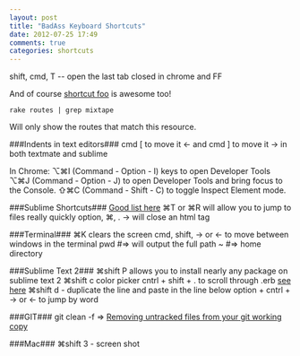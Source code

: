 ```yaml
---
layout: post
title: "BadAss Keyboard Shortcuts"
date: 2012-07-25 17:49
comments: true
categories: shortcuts
---
```



shift, cmd, T -- open the last tab closed in chrome and FF

And of course [shortcut foo](https://www.shortcutfoo.com/) is awesome too!

```
rake routes | grep mixtape
```
Will only show the routes that match this resource.

###Indents in text editors###
cmd [ to move it <- 
and cmd ] to move it -> in both textmate and sublime

In Chrome:
⌥⌘I (Command - Option - I) keys to open Developer Tools
⌥⌘J (Command - Option - J) to open Developer Tools and bring focus to the Console.
⇧⌘C (Command - Shift - C) to toggle Inspect Element mode.


###Sublime Shortcuts###
[Good list here](http://robdodson.me/blog/2012/06/23/sublime-text-2-tips-and-shortcuts/)
⌘T or ⌘R will allow you to jump to files really quickly
option, ⌘, . -> will close an html tag

###Terminal###
⌘K clears the screen
cmd, shift, -> or <- to move between windows in the terminal
pwd #=> will output the full path
~ #=> home directory

###Sublime Text 2###
⌘shift P allows you to install nearly any package on sublime text 2 
⌘shift c color picker
cntrl + shift + . to scroll through .erb [see here](https://github.com/eddorre/SublimeERB)
⌘shift d - duplicate the line and paste in the line below
option + cntrl + -> or <- to jump by word

###GIT###
git clean -f => [Removing untracked files from your git working copy](http://stackoverflow.com/questions/61212/removing-untracked-files-from-your-git-working-copy)

###Mac###
⌘shift 3 - screen shot